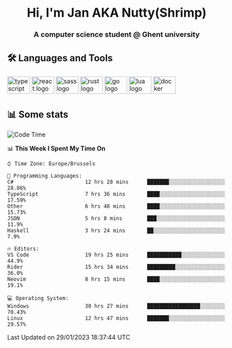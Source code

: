 <h1 align="center">Hi, I'm Jan AKA Nutty(Shrimp)</h1>
<h3 align="center">A computer science student @ Ghent university</h3>

<h2 align="left">🛠️ Languages and Tools</h2>

###

<div align="left">
  <img src="https://cdn.jsdelivr.net/gh/devicons/devicon/icons/typescript/typescript-original.svg" height="40" width="52" alt="typescript logo"  />
  <img src="https://cdn.jsdelivr.net/gh/devicons/devicon/icons/react/react-original.svg" height="40" width="52" alt="react logo"  />
  <img src="https://cdn.jsdelivr.net/gh/devicons/devicon/icons/sass/sass-original.svg" height="40" width="52" alt="sass logo"  />
  <img src="https://cdn.jsdelivr.net/gh/devicons/devicon/icons/rust/rust-plain.svg" height="40" width="52" alt="rust logo"  />
  <img src="https://cdn.jsdelivr.net/gh/devicons/devicon/icons/go/go-original.svg" height="40" width="52" alt="go logo"  />
  <img src="https://cdn.jsdelivr.net/gh/devicons/devicon/icons/lua/lua-original.svg" height="40" width="52" alt="lua logo"  />
  <img src="https://cdn.jsdelivr.net/gh/devicons/devicon/icons/docker/docker-original.svg" height="40" width="52" alt="docker logo"  />
</div>

<h2>📊 Some stats</h2>

<!--START_SECTION:waka-->
![Code Time](http://img.shields.io/badge/Code%20Time-2%2C499%20hrs%2038%20mins-blue)

📊 **This Week I Spent My Time On** 

```text
⌚︎ Time Zone: Europe/Brussels

💬 Programming Languages: 
C#                       12 hrs 28 mins      ███████░░░░░░░░░░░░░░░░░░   28.86% 
TypeScript               7 hrs 36 mins       ████░░░░░░░░░░░░░░░░░░░░░   17.59% 
Other                    6 hrs 48 mins       ████░░░░░░░░░░░░░░░░░░░░░   15.73% 
JSON                     5 hrs 8 mins        ███░░░░░░░░░░░░░░░░░░░░░░   11.9% 
Haskell                  3 hrs 24 mins       ██░░░░░░░░░░░░░░░░░░░░░░░   7.9%

🔥 Editors: 
VS Code                  19 hrs 25 mins      ███████████░░░░░░░░░░░░░░   44.9% 
Rider                    15 hrs 34 mins      █████████░░░░░░░░░░░░░░░░   36.0% 
Neovim                   8 hrs 15 mins       ████░░░░░░░░░░░░░░░░░░░░░   19.1%

💻 Operating System: 
Windows                  30 hrs 27 mins      █████████████████░░░░░░░░   70.43% 
Linux                    12 hrs 47 mins      ███████░░░░░░░░░░░░░░░░░░   29.57%

```


 Last Updated on 29/01/2023 18:37:44 UTC
<!--END_SECTION:waka-->
